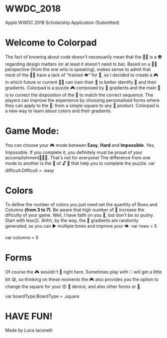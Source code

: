 # WWDC_2018
Apple WWDC 2018 Scholarship Application (Submitted)

# Welcome to Colorpad
The fact of knowing about code doesn't necessarily mean that the 🚶‍♂️ is a 👽 regarding design matters (or at least it doesn't need to be). Based on a 👩‍💻 perspective (from the one who is speaking), makes sense to admit that most of the 👩‍💻 have a lack of "trained 👁" for 🎨, so I decided to create a 🎮 in which future or current 👨‍💻 can train their 👀 to better identify 🎨 and their gradients.
Colorpad is a puzzle 🎮 composed by 🎨 gradients and the main 🎯 is to correct the disposition of the 🎨 to match the correct sequence. The players can improve the experience by choosing personalised forms where they can apply to the 🎨: from a simple square to any 🍎 product.
Colorpad is a new way to learn about colors and their gradients.

# Game Mode:
You can choose your 🎮 mode between **Easy**, **Hard** and **Impossible**. Yes, Impossible. If you complete it, you definitely must be proud of your accomplishment👏🎉🎊. That's not for everyone!
The difference from one mode to another is the 🔢 of 🔓 🎨 that help you to complete the puzzle.
var difficult:Difficult = .easy

# Colors
To define the number of colors you just need set the quantity of Rows and Columns **(from 3 to 7)**. Be aware that high number of 🎨 increase the dificulty of your game.
Well, I have faith on you 🙏, but don't be so pushy. Start with less😉.
Ahhh, by the way, the 🎨 gradients are randomly generated, so you can ▶️ multiple times and improve your 👁.
var rows = 5

var columns = 5

# Forms
Of course the 🎮 wouldn't 🏁 right here. Sometimes play with ◻️ will get a little bit 😪, so thinking on these moments the 🎮 also provides you the option to change the square for your 😍 🍎 device, and also other forms or 🔢.

var boardType:BoardType = .square

# HAVE FUN!
Made by Luca Iaconelli
